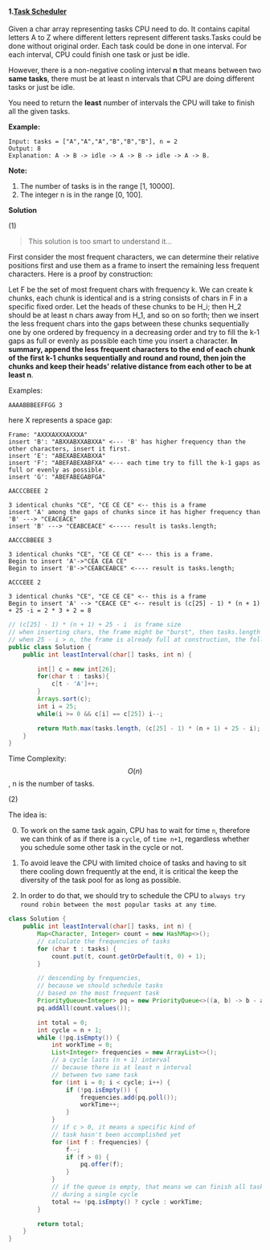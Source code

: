 #### 1.[Task Scheduler](https://leetcode.com/problems/task-scheduler)

Given a char array representing tasks CPU need to do. It contains capital letters A to Z where different letters represent different tasks.Tasks could be done without original order. Each task could be done in one interval. For each interval, CPU could finish one task or just be idle.

However, there is a non-negative cooling interval **n** that means between two **same tasks**, there must be at least n intervals that CPU are doing different tasks or just be idle.

You need to return the **least** number of intervals the CPU will take to finish all the given tasks.

**Example:**

```
Input: tasks = ["A","A","A","B","B","B"], n = 2
Output: 8
Explanation: A -> B -> idle -> A -> B -> idle -> A -> B.
```

**Note:**

1. The number of tasks is in the range [1, 10000].
2. The integer n is in the range [0, 100].

**Solution**

(1) 

> This solution is too smart to understand it...

First consider the most frequent characters, we can determine their relative positions first and use them as a frame to insert the remaining less frequent characters. Here is a proof by construction:

Let F be the set of most frequent chars with frequency k.
We can create k chunks, each chunk is identical and is a string consists of chars in F in a specific fixed order.
Let the heads of these chunks to be H_i; then H_2 should be at least n chars away from H_1, and so on so forth; then we insert the less frequent chars into the gaps between these chunks sequentially one by one ordered by frequency in a decreasing order and try to fill the k-1 gaps as full or evenly as possible each time you insert a character. **In summary, append the less frequent characters to the end of each chunk of the first k-1 chunks sequentially and round and round, then join the chunks and keep their heads' relative distance from each other to be at least n**.

Examples:

`AAAABBBEEFFGG 3`

here X represents a space gap:

```
Frame: "AXXXAXXXAXXXA"
insert 'B': "ABXXABXXABXXA" <--- 'B' has higher frequency than the other characters, insert it first.
insert 'E': "ABEXABEXABXXA"
insert 'F': "ABEFABEXABFXA" <--- each time try to fill the k-1 gaps as full or evenly as possible.
insert 'G': "ABEFABEGABFGA"
```

`AACCCBEEE 2`

```
3 identical chunks "CE", "CE CE CE" <-- this is a frame
insert 'A' among the gaps of chunks since it has higher frequency than 'B' ---> "CEACEACE"
insert 'B' ---> "CEABCEACE" <----- result is tasks.length;
```

`AACCCBBEEE 3`

```
3 identical chunks "CE", "CE CE CE" <--- this is a frame.
Begin to insert 'A'->"CEA CEA CE"
Begin to insert 'B'->"CEABCEABCE" <---- result is tasks.length;
```

`ACCCEEE 2`

```
3 identical chunks "CE", "CE CE CE" <-- this is a frame
Begin to insert 'A' --> "CEACE CE" <-- result is (c[25] - 1) * (n + 1) + 25 -i = 2 * 3 + 2 = 8
```

```java
// (c[25] - 1) * (n + 1) + 25 - i  is frame size
// when inserting chars, the frame might be "burst", then tasks.length takes precedence
// when 25 - i > n, the frame is already full at construction, the following is still valid.
public class Solution {
    public int leastInterval(char[] tasks, int n) {

        int[] c = new int[26];
        for(char t : tasks){
            c[t - 'A']++;
        }
        Arrays.sort(c);
        int i = 25;
        while(i >= 0 && c[i] == c[25]) i--;

        return Math.max(tasks.length, (c[25] - 1) * (n + 1) + 25 - i);
    }
}
```

Time Complexity: $$O(n)$$, n is the number of tasks.

(2)

The idea is:

0. To work on the same task again, CPU has to wait for time `n`, therefore we can think of as if there is a `cycle`, of `time n+1`, regardless whether you schedule some other task in the cycle or not.

1. To avoid leave the CPU with limited choice of tasks and having to sit there cooling down frequently at the end, it is critical the keep the diversity of the task pool for as long as possible.
2. In order to do that, we should try to schedule the CPU to `always try round robin between the most popular tasks at any time`.

```java
class Solution {
    public int leastInterval(char[] tasks, int n) {
        Map<Character, Integer> count = new HashMap<>();
        // calculate the frequencies of tasks
        for (char t : tasks) {
            count.put(t, count.getOrDefault(t, 0) + 1);
        }

        // descending by frequencies,
        // because we should schedule tasks
        // based on the most frequent task
        PriorityQueue<Integer> pq = new PriorityQueue<>((a, b) -> b - a);
        pq.addAll(count.values());

        int total = 0;
        int cycle = n + 1;
        while (!pq.isEmpty()) {
            int workTime = 0;
            List<Integer> frequencies = new ArrayList<>();
            // a cycle lasts (n + 1) interval
            // because there is at least n interval
            // between two same task
            for (int i = 0; i < cycle; i++) {
                if (!pq.isEmpty()) {
                    frequencies.add(pq.poll());
                    workTime++;
                }
            }
            // if c > 0, it means a specific kind of
            // task hasn't been accomplished yet
            for (int f : frequencies) {
                f--;
                if (f > 0) {
                    pq.offer(f);
                }
            }
            // if the queue is empty, that means we can finish all tasks
            // during a single cycle
            total += !pq.isEmpty() ? cycle : workTime;
        }

        return total;
    }
}
```

